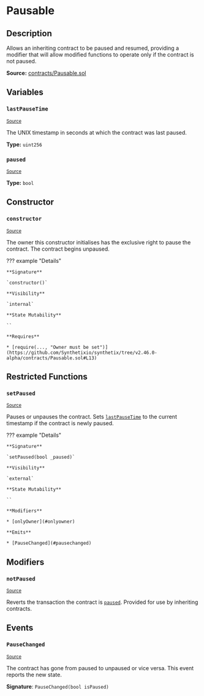 # Pausable

## Description

Allows an inheriting contract to be paused and resumed, providing a modifier that will allow modified functions to operate only if the contract is not paused.

**Source:** [contracts/Pausable.sol](https://github.com/Synthetixio/synthetix/tree/v2.46.0-alpha/contracts/Pausable.sol)

## Variables

### `lastPauseTime`

<sub>[Source](https://github.com/Synthetixio/synthetix/tree/v2.46.0-alpha/contracts/Pausable.sol#L8)</sub>

The UNIX timestamp in seconds at which the contract was last paused.

**Type:** `uint256`

### `paused`

<sub>[Source](https://github.com/Synthetixio/synthetix/tree/v2.46.0-alpha/contracts/Pausable.sol#L9)</sub>

**Type:** `bool`

## Constructor

### `constructor`

<sub>[Source](https://github.com/Synthetixio/synthetix/tree/v2.46.0-alpha/contracts/Pausable.sol#L11)</sub>

The owner this constructor initialises has the exclusive right to pause the contract. The contract begins unpaused.

??? example "Details"

    **Signature**

    `constructor()`

    **Visibility**

    `internal`

    **State Mutability**

    ``

    **Requires**

    * [require(..., "Owner must be set")](https://github.com/Synthetixio/synthetix/tree/v2.46.0-alpha/contracts/Pausable.sol#L13)

## Restricted Functions

### `setPaused`

<sub>[Source](https://github.com/Synthetixio/synthetix/tree/v2.46.0-alpha/contracts/Pausable.sol#L21)</sub>

Pauses or unpauses the contract. Sets [`lastPauseTime`](#lastPauseTime) to the current timestamp if the contract is newly paused.

??? example "Details"

    **Signature**

    `setPaused(bool _paused)`

    **Visibility**

    `external`

    **State Mutability**

    ``

    **Modifiers**

    * [onlyOwner](#onlyowner)

    **Emits**

    * [PauseChanged](#pausechanged)

## Modifiers

### `notPaused`

<sub>[Source](https://github.com/Synthetixio/synthetix/tree/v2.46.0-alpha/contracts/Pausable.sol#L41)</sub>

Reverts the transaction the contract is [`paused`](#paused). Provided for use by inheriting contracts.

## Events

### `PauseChanged`

<sub>[Source](https://github.com/Synthetixio/synthetix/tree/v2.46.0-alpha/contracts/Pausable.sol#L39)</sub>

The contract has gone from paused to unpaused or vice versa. This event reports the new state.

**Signature**: `PauseChanged(bool isPaused)`
